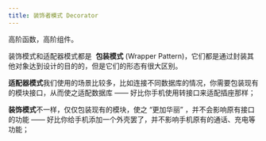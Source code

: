 ```yaml
---
title: 装饰者模式 Decorator
---
```


高阶函数，高阶组件。

装饰模式和适配器模式都是  **包装模式** (Wrapper Pattern)，它们都是通过封装其他对象达到设计的目的的，但是它们的形态有很大区别。

**适配器模式**我们使用的场景比较多，比如连接不同数据库的情况，你需要包装现有的模块接口，从而使之适配数据库 —— 好比你手机使用转接口来适配插座那样；

**装饰模式**不一样，仅仅包装现有的模块，使之 “更加华丽” ，并不会影响原有接口的功能 —— 好比你给手机添加一个外壳罢了，并不影响手机原有的通话、充电等功能；
